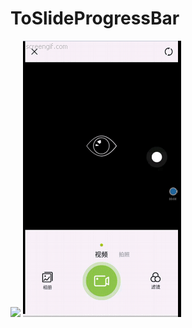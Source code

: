 # ToSlideProgressBar
![](https://github.com/oblivion0001/ToSlideProgressBar/blob/master/ScreenGif.gif)
![](ScreenGif.gif)